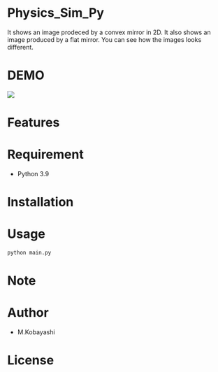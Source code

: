 # Physics_Sim_Py

It shows an image prodeced by a convex mirror in 2D.
It also shows an image produced by a flat mirror.
You can see how the images looks different.

# DEMO

![](https://github.com/misakikobayashi1984/Python_math_physics/python_flatMirror_convexMirror_2d/pythonMirror.png)


# Features


# Requirement

* Python 3.9

# Installation


# Usage

```bash
python main.py
```

# Note


# Author

* M.Kobayashi


# License


